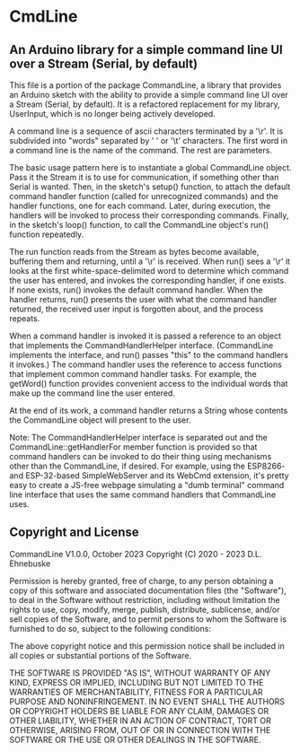 # CmdLine

## An Arduino library for a simple command line UI over a Stream (Serial, by default)

This file is a portion of the package CommandLine, a library that provides an Arduino sketch with the ability to provide a simple command line UI over a Stream (Serial, by default). It is a refactored replacement for my library, UserInput, which is no longer being actively developed.

A command line is a sequence of ascii characters terminated by a '\r'. It is subdivided into "words" separated by ' ' or '\t' characters. The first word in a command line is the name of the command. The rest are parameters.

The basic usage pattern here is to instantiate a global CommandLine object. Pass it the Stream it is to use for communication, if something other than Serial is wanted. Then, in the sketch's setup() function, to attach the default command handler function (called for unrecognized commands) and the handler functions, one for each command. Later, during execution, the handlers will be invoked to process their corresponding commands. Finally, in the sketch's loop() function, to call the CommandLine object's run() function repeatedly. 

The run function reads from the Stream as bytes become available, buffering them and returning, until a '\r' is received. When run() sees a '\r' it looks at the first white-space-delimited word to determine which command the user has entered, and invokes the corresponding handler, if one exists. If none exists, run() invokes the default command handler. When the handler returns, run() presents the user with what the command handler returned, the received user input is forgotten about, and the process repeats.

When a command handler is invoked it is passed a reference to an object that implements the CommandHandlerHelper interface. (CommandLine implements the interface, and run() passes "this" to the command handlers it invokes.) The command handler uses the reference to access functions that implement common command handler tasks. For example, the getWord() function provides convenient access to the individual words that make up the command line the user entered. 

At the end of its work, a command handler returns a String whose contents the CommandLine object will present to the user.

Note: The CommandHandlerHelper interface is separated out and the CommandLine::getHandlerFor member function is provided so that command handlers can be invoked to do their thing using mechanisms other than the CommandLine, if desired. For example, using the ESP8266- and ESP-32-based SimpleWebServer and its WebCmd extension, it's pretty easy to create a JS-free webpage simulating a "dumb terminal" command line interface that uses the same command handlers that CommandLine uses. 

## Copyright and License

CommandLine V1.0.0, October 2023
Copyright (C) 2020 - 2023 D.L. Ehnebuske

Permission is hereby granted, free of charge, to any person obtaining a copy of this software and associated documentation files (the "Software"), to deal in the Software without restriction, including without limitation the rights to use, copy, modify, merge, publish, distribute, sublicense, and/or sell copies of the Software, and to permit persons to whom the Software is furnished to do so, subject to the following conditions:


The above copyright notice and this permission notice shall be included in all copies or substantial portions of the Software.

THE SOFTWARE IS PROVIDED "AS IS", WITHOUT WARRANTY OF ANY KIND, EXPRESS OR IMPLIED, INCLUDING BUT NOT LIMITED TO THE WARRANTIES OF MERCHANTABILITY, FITNESS FOR A PARTICULAR PURPOSE AND NONINFRINGEMENT. IN NO EVENT SHALL THE AUTHORS OR COPYRIGHT HOLDERS BE LIABLE FOR ANY CLAIM, DAMAGES OR OTHER LIABILITY, WHETHER IN AN ACTION OF CONTRACT, TORT OR OTHERWISE, ARISING FROM, OUT OF OR IN CONNECTION WITH THE SOFTWARE OR THE USE OR OTHER DEALINGS IN THE SOFTWARE. 
